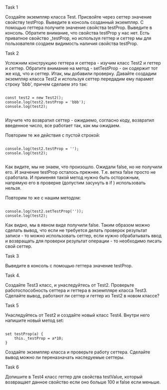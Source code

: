 Task 1
<p>Создайте экземпляр класса Test. Присвойте через сеттер значение свойству testProp. Выведите в консоль созданный
    экземпляр. С помощью геттера получите значение свойства testProp. Выведите в консоль. Обратите внимание, что
    свойства testProp у нас нет. Есть приватное свойство _testProp, но используя геттер и сеттер мы для пользователя
    создаем видимость наличия свойства testProp.</p>


Task 2
<p>Усложним конструкцию геттера и сеттера - изучим класс Test2 и геттер и сеттер. Обратите внимание на метод -
    setTestProp - он содержит тот же код, что и сеттер. Итак, мы добавили проверку. Давайте создадим экземпляр класса
    Test2 и используя сеттер передадим ему парамет строку 'bbb', причем сделаем это так:
</p>
<pre><code>
const test2 = new Test2();
console.log(test2.testProp = 'bbb'); 
console.log(test2);
 </code></pre>

<p>Изучите что возвратил сеттер - ожидаемо, согласно коду, возвратил введенное число, все работает так, как мы ожидаем.
</p>
<p>Повторим те же действия с пустой строкой:</p>
<pre><code>
console.log(test2.testProp = ''); 
console.log(test2);
 </code></pre>
<p>Как видите, мы не знаем, что произошло. Ожидали false, но не получили его. И значение testProp осталось прежнее. Т.е.
    ветка false просто не сработала. И применяя такой метод нужно быть осторожным, напрямую его в проверке (допустим
    засунуть в if ) использовать нельзя.</p>

<p>Повторим то же с нашим методом:</p>
<pre><code>
console.log(test2.setTestProp('')); 
console.log(test2);
</code></pre>
<p>Как видно, мы в явном виде получили false. Таким образом можно сделать вывод, что если не требуется делать проверок
    результат записи - то можно использовать сеттер, если нужно обрабатывать ввод и возвращать для проверки результат
    операции - то необходимо писать свой сеттер.</p>


Task 3
<p>Выведите в консоль с помощью геттера значение testProp.</p>


Task 4.
<p>Создайте Test3 класс, и унаследуйтесь от Test2. Проверьте работоспособность сеттера и геттера в экземпляре класса
    Test3. Сделайте вывод, работают ли сеттер и геттер из Test2 в новом классе?</p>

Task 5
<p>Унаследуйтесь от Test2 и создайте новый класс Test4. Внутри него напишите новый метод set:
</p>
<pre><code>
set testProp(a) {
    this._testProp = a*10;
}
</code></pre>
<p>Создайте экземпляр класса и проверьте работу сеттера. Сделайте вывод можно ли переназначать наследуемые сеттеры.</p>


Task 6
<p>Допишите в Test4 класс геттер для свойства testValue, который возвращает данное свойство если оно больше 100 и false
    если меньше.</p>